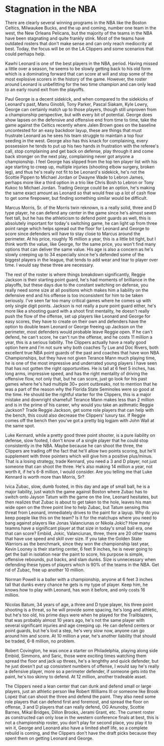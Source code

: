 # Stagnation in the NBA

There are clearly several winning programs in the NBA like the Boston Celtics, Milwaukee Bucks, and the up and coming, number one team in the west, the New Orleans Pelicans, but the majority of the teams in the NBA have been stagnating and quite frankly stink.  Most of the teams have outdated rosters that don't make sense and can only reach mediocrity at best.  Today, the focus will be on the LA Clippers and some scenarios that could perhaps help.

Kawhi Leonard is one of the best players in the NBA, period.  Having missed a little over a season, he seems to be slowly getting back to his old form which is a dominating forward that can score at will and stop some of the most explosive scorers in the history of the game.  However, the roster around Leonard is unbefitting for the two time champion and can only lead to an early round exit from the playoffs.  

Paul George is a decent sidekick, and when compared to the sidekicks of Leonard's past, Manu Ginobli, Tony Parker, Pascal Siakam, Kyle Lowry, George can certainly match up to those players, though still unproven from a championship perspective, but with every bit of potential.  George does show lapses on the defensive and offensive end from time to time, take the game against the Celtics recently where Jalen Brown goes on the baseline uncontested for an easy backdoor layup, these are things that must frustrate Leonard as he sees his team struggle to maintain a top four seeding in the west.  George also has this knack for complaining, every possession he tends to put up his two hands in frustration with the referee's call, stop complaining and get back on defense, play through it and come back stronger on the next play, complaining never got anyone a championship.  I feel George has slipped from the top ten player list with his age starting to creep up, multiple injuries (shooting elbow surgery, broken leg), and thus he's really not fit to be Leonard's sidekick, he's not the Scottie Pippen to Michael Jordan or Dwayne Wade to Lebron James, perhaps more like a third option in a trio like Chris Bosh to Lebron or Tony Kukoc to Michael Jordan.  Trading George could be an option, he's making the same exact amount as Leonard so that would free up a lot of cash flow to get some firepower, but finding something similar would be difficult.

Marcus Morris, Sr. of the Morris twin reknown, is a really solid, three and D type player, he can defend any center in the game since he's almost seven feet tall, but he has the athleticism to defend point guards as well, this is absolutely important for today's switching game, he can light up from three point range which helps spread out the floor for Leonard and George to score since defenders will have to stay close to Marcus around the perimeter.  At his price, roughly 16 million a year, this is a little bit tight, but I think worth the value, like George, for the same price, you won't find many options that can deliver the same value.  His age is also a concern as he's slowly creeping up to 34 especially since he's defended some of the biggest players in the league, that tends to add wear and tear to player over time.  I would say these three are necessary.

The rest of the roster is where things breakdown significantly, Reggie Jackson is their starting point guard, he's had moments of brilliance in the playoffs, but these days due to the constant switching on defense, you really need some size at all positions which makes him a liability on the defensive end and his offense is too inconsistent for him to be taken seriously.  I've seen far too many critical games where he comes up with only single digit points.  Jackson is not really a pure point guard either, he's more like a shooting guard with a shoot first mentality, he doesn't really push the flow of the offense, set up players like Leonard and George for easy scores, they have to create on their own and defenders have the option to double team Leonard or George freeing up Jackson on the perimeter, most defenders would probable leave Reggie open.  If he can't defend, he can't score, he can't run the offense, and he costs 11 million a year, this is a serious liability.  The Clippers actually have a really good option here and I'm not sure why both coaches Ty Lue and Doc Rivers, both excellent true NBA point guards of the past and coaches that have won NBA Championships, but they have not given Terance Mann much playing time, he is one of the most impressive and underrated young players I have seen that has not gotten the right opportunities.  He is tall at 6 feet 5 inches, has long arms, impressive speed, and has the right mentality of driving the offensive flow, not only that, but he can score, just go look for his past games where he's had multiple 30+ point outbreaks, not to mention that he was a part of the reason why the Florida State Seminoles were so good at the time.  He should be the rightful starter for the Clippers, this is a major mistake and downright shameful!  Terance Mann makes less than 2 million and is in the prime of his career, why would you take an asthmatic Reggie Jackson?  Trade Reggie Jackson, get some role players that can help with the bench, this could also decrease the Clippers' luxury tax.  If Reggie comes off the bench then you've got a pretty big logjam with John Wall at the same spot.

Luke Kennard, while a pretty good three point shooter, is a pure liability on defense, slow footed, I don't know of a single player that he could stop consistently in the NBA.  Maybe because he can shoot the three, the Clippers are trading off the fact that he'll allow two points scoring, but he'll supplement with three pointers which will give him a positive plus/minus.  That is a losing strategy, trade Kennard, you need a 3 and D player, not just someone that can shoot the three.  He's also making 14 million a year, not worth it, if he's 6-8 million, I would consider.  Are you telling me that Luke Kennard is worth more than Morris, Sr?

Ivica Zubac, slow, dumb footed, in this day and age of small ball, he is a major liability, just watch the game against Boston where Zubac has to switch onto Jayson Tatum with the game on the line, Leonard hesitates, but then realizes that Zubac is about to get taken to the hole, leaves his man wide open on the three point line to help Zubac, but Tatum sensing this threat from Leonard, immediately drives to the paint for a layup.  Why do you keep poeple like this on the team?  Is it for the matchups where you need to bang against players like Jonas Valanciunas or Nikola Jokic?  How many teamns have a significant player at that size in today's small ball era, one that can score?  Embiid, Jokic, Valanciunas, three, there are 20 other teams that have use speed and skill over size.  If you take the Golden State Warriors as the benchmark, since they won the championship last year, Kevin Looney is their starting center, 6 feet 9 inches, he is never going to get the ball in isolation near the paint to score, his purpose is simple, offensive rebounds, put backs, and slam dunks.  Size is unnecessary when defending these types of players which is 90% of the teams in the NBA.  Get rid of Zubac, free up another 10 million.

Norman Powell is a baller with a championship, anyone at 6 feet 3 inches tall that dunks every chance he gets is my type of player.  Keep him, he knows how to play with Leonard, has won it before, and only costs 16 million.

Nicolas Batum, 34 years of age, a three and D type player, his three point shooting is a threat, so he will provide some spacing, he's long and athletic, but he's too old, his prime days were when he played for the Trailblazers, that was probably almost 10 years ago, he's not the same player with several significant injuries and age creeping up.  He can defend centers or point guards, but he's lost a step, he's very slow now, anyone can go around him and score.  At 10 million a year, he's another liability that should be traded, 6-8 million, no problem.

Robert Covington, he was once a starter on Philadelphia, playing along side Embiid, Simmons, and Saric, those were exciting times watching them spread the floor and jack up threes, he's a lenghthy and quick defender, but he just doesn't put up consistent numbers of offense, I would say he's really a defensive player, more so a perimeter defender, if someone gets into the paint, he's too skinny to defend.  At 12 million, another tradeable asset.

The Clippers need a lean center that can dunk and defend small or large players, just an athletic person like Robert Williams III or someone like Brook Lopez that can shoot the three and defend the paint.  They also need some role players that can defend first and foremost, and spread the floor on offense, 3 and D players that can really defend, OG Anunoby, Scottie Barnes, Mikal Bridges, Dillon Brooks, Jerami Grant, etc.  The current roster as constructed can only lose in the western conference finals at best, this is not a championship roster, you don't play for second place, you play it to win it, George and Leonard also have a limited shelf life, so a complete rebuild is coming, and the Clippers don't have the draft picks because they spent them on getting Leonard and George.